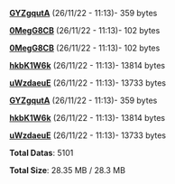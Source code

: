 [**GYZgqutA**](/data/GYZgqutA.txt) (26/11/22 - 11:13)- 359 bytes

[**0MegG8CB**](/data/0MegG8CB.txt) (26/11/22 - 11:13)- 102 bytes

[**0MegG8CB**](/data/0MegG8CB.txt) (26/11/22 - 11:13)- 102 bytes

[**hkbK1W6k**](/data/hkbK1W6k.txt) (26/11/22 - 11:13)- 13814 bytes

[**uWzdaeuE**](/data/uWzdaeuE.txt) (26/11/22 - 11:13)- 13733 bytes

[**GYZgqutA**](/data/GYZgqutA.txt) (26/11/22 - 11:13)- 359 bytes

[**hkbK1W6k**](/data/hkbK1W6k.txt) (26/11/22 - 11:13)- 13814 bytes

[**uWzdaeuE**](/data/uWzdaeuE.txt) (26/11/22 - 11:13)- 13733 bytes

**Total Datas**: 5101

**Total Size**: 28.35 MB / 28.3 MB